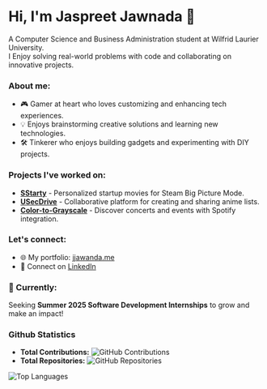 # Hi, I'm Jaspreet Jawnada 👋  
A Computer Science and Business Administration student at Wilfrid Laurier University.  
I Enjoy solving real-world problems with code and collaborating on innovative projects.  

### About me:  
- 🎮 Gamer at heart who loves customizing and enhancing tech experiences.  
- 💡 Enjoys brainstorming creative solutions and learning new technologies.  
- 🛠️ Tinkerer who enjoys building gadgets and experimenting with DIY projects.

### Projects I've worked on:  
- [**SStarty**](https://github.com/sayanwala117/SStarty/) - Personalized startup movies for Steam Big Picture Mode.  
- [**USecDrive**](https://github.com/sayanwala117/USecDrive) - Collaborative platform for creating and sharing anime lists.  
- [**Color-to-Grayscale**](https://github.com/sayanwala117/Color-to-Grayscale) - Discover concerts and events with Spotify integration.

### Let's connect:  
- 🌐 My portfolio: [jjawanda.me](https://www.jjawanda.me/)  
- 💼 Connect on [LinkedIn](https://www.linkedin.com/in/jaspreet-jawanda-559119308/?originalSubdomain=ca)  

### 🚀 Currently:  
Seeking **Summer 2025 Software Development Internships** to grow and make an impact!  

### Github Statistics 
- **Total Contributions:** ![GitHub Contributions](https://img.shields.io/badge/Total%20Contributions-1000+-blue)
- **Total Repositories:** ![GitHub Repositories](https://img.shields.io/badge/Repositories-50+-brightgreen)

![Top Languages](https://github-readme-stats.vercel.app/api/top-langs/?username=sayanwala117&layout=compact&theme=radical)

